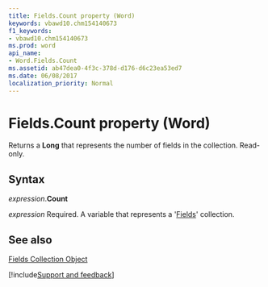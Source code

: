 ```yaml
---
title: Fields.Count property (Word)
keywords: vbawd10.chm154140673
f1_keywords:
- vbawd10.chm154140673
ms.prod: word
api_name:
- Word.Fields.Count
ms.assetid: ab47dea0-4f3c-378d-d176-d6c23ea53ed7
ms.date: 06/08/2017
localization_priority: Normal
---
```



# Fields.Count property (Word)

Returns a  **Long** that represents the number of fields in the collection. Read-only.


## Syntax

_expression_.**Count**

_expression_ Required. A variable that represents a '[Fields](Word.fields.md)' collection.


## See also


[Fields Collection Object](Word.fields.md)

[!include[Support and feedback](~/includes/feedback-boilerplate.md)]